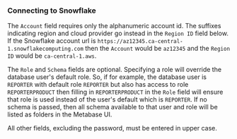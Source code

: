 ### Connecting to Snowflake

The `Account` field requires only the alphanumeric account id. The suffixes indicating region and cloud provider go instead in the `Region ID` field below. If the Snowflake account url is `https://az12345.ca-central-1.snowflakecomputing.com` then the `Account` would be `az12345` and the `Region ID` would be `ca-central-1.aws`. 

The `Role` and `Schema` fields are optional. Specifying a role will override the database user's default role. So, if for example, the database user is `REPORTER` with default role `REPORTER` but also has access to role `REPORTERPRODUCT` then filling in `REPORTERPRODUCT` in the `Role` field will ensure that role is used instead of the user's default which is `REPORTER`. If no schema is passed, then all schema available to that user and role will be listed as folders in the Metabase UI.

All other fields, excluding the password, must be entered in upper case.
